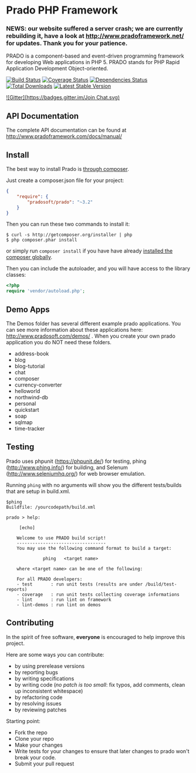 # Prado PHP Framework

### NEWS: our website suffered a server crash; we are currently rebuilding it, have a look at http://www.pradoframework.net/ for updates. Thank you for your patience.

PRADO is a component-based and event-driven programming framework for developing Web applications in PHP 5.
PRADO stands for PHP Rapid Application Development Object-oriented.

[![Build Status](https://travis-ci.org/pradosoft/prado.png?branch=master)](https://travis-ci.org/pradosoft/prado)
[![Coverage Status](https://coveralls.io/repos/pradosoft/prado/badge.png?branch=master)](https://coveralls.io/r/pradosoft/prado?branch=master)
[![Dependencies Status](http://depending.in/pradosoft/prado.png)](http://depending.in/pradosoft/prado)
[![Total Downloads](https://poser.pugx.org/pradosoft/prado/downloads.png)](https://packagist.org/packages/pradosoft/prado)
[![Latest Stable Version](https://poser.pugx.org/pradosoft/prado/v/stable.png)](https://packagist.org/packages/pradosoft/prado)

[![Gitter](https://badges.gitter.im/Join Chat.svg)](https://gitter.im/pradosoft/prado?utm_source=badge&utm_medium=badge&utm_campaign=pr-badge&utm_content=badge)

## API Documentation
The complete API documentation can be found at http://www.pradoframework.com/docs/manual/

## Install

The best way to install Prado is [through composer](http://getcomposer.org).

Just create a composer.json file for your project:

```JSON
{
    "require": {
        "pradosoft/prado": "~3.2"
    }
}
```

Then you can run these two commands to install it:

    $ curl -s http://getcomposer.org/installer | php
    $ php composer.phar install

or simply run `composer install` if you have have already [installed the composer globally](http://getcomposer.org/doc/00-intro.md#globally).

Then you can include the autoloader, and you will have access to the library classes:

```php
<?php
require 'vendor/autoload.php';
```
## Demo Apps
The Demos folder has several different example prado applications. You can see more information about these applications here: http://www.pradosoft.com/demos/ . When you create your own prado application you do NOT need these folders.

* address-book
* blog
* blog-tutorial
* chat
* composer
* currency-converter
* helloworld
* northwind-db
* personal
* quickstart
* soap
* sqlmap
* time-tracker


## Testing

Prado uses phpunit (https://phpunit.de/) for testing, phing (http://www.phing.info/) for building, and Selenum (http://www.seleniumhq.org/) for web browser emulation.

Running `phing` with no arguments will show you the different tests/builds that are setup in build.xml.

```
$phing
Buildfile: /yourcodepath/build.xml

prado > help:

     [echo]

    Welcome to use PRADO build script!
    ----------------------------------
    You may use the following command format to build a target:

              phing   <target name>

    where <target name> can be one of the following:

    For all PRADO developers:
    - test       : run unit tests (results are under /build/test-reports)
    - coverage   : run unit tests collecting coverage informations
    - lint       : run lint on framework
    - lint-demos : run lint on demos
```


## Contributing

In the spirit of free software, **everyone** is encouraged to help improve this project.

Here are some ways *you* can contribute:

* by using prerelease versions
* by reporting bugs
* by writing specifications
* by writing code (*no patch is too small*: fix typos, add comments, clean up inconsistent whitespace)
* by refactoring code
* by resolving issues
* by reviewing patches

Starting point:

* Fork the repo
* Clone your repo
* Make your changes
* Write tests for your changes to ensure that later changes to prado won't break your code.
* Submit your pull request

